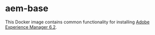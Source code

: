 # aem-base

This Docker image contains common functionality for installing [Adobe Experience Manager 6.2](http://docs.adobe.com/docs/en/aem/6-2.html).
